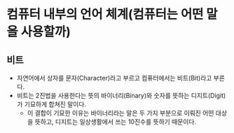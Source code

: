 # 컴퓨터 내부의 언어 체계(컴퓨터는 어떤 말을 사용할까)

## 비트
- 자연어에서 상자를 문자(Character)라고 부르고 컴퓨터에서는 비트(Bit)라고 부른다.  
- 비트는 2진법을 사용한다는 뜻의 바이너리(Binary)와 숫자를 뜻하는 디지트(Digit)가 기묘하게 합쳐진 말이다.
  - 이 결합이 기묘한 이유는 바이너리라는 말은 두 가지 부분으로 이뤄진 어떤 대상을 뜻하고, 디지트는 일상생활에서 쓰는 10진수를 뜻하기 때문이다.
